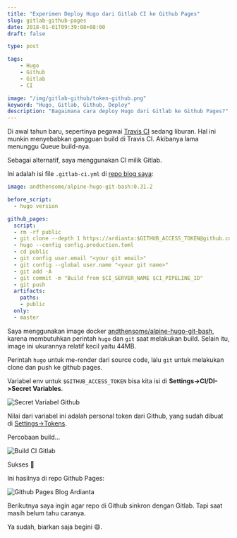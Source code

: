 ```yaml
---
title: "Experimen Deploy Hugo dari Gitlab CI ke Github Pages"
slug: gitlab-github-pages
date: 2018-01-01T09:39:08+08:00
draft: false

type: post

tags:
    - Hugo
    - Github
    - Gitlab
    - CI

image: "/img/gitlab-github/token-github.png"
keyword: "Hugo, Gitlab, Github, Deploy"
description: "Bagaimana cara deploy Hugo dari Gitlab ke Github Pages?"
---
```


Di awal tahun baru, sepertinya pegawai [Travis CI](/blog/hugo-travis-ci/) sedang liburan.
Hal ini munkin menyebabkan gangguan build di Travis CI. 
Akibanya lama menunggu Queue build-nya.

Sebagai alternatif, saya menggunakan CI milik Gitlab.

Ini adalah isi file `.gitlab-ci.yml` di [repo blog saya](https://github.com/ardianta/blog):

```yaml
image: andthensome/alpine-hugo-git-bash:0.31.2

before_script:
  - hugo version

github_pages:
  script:
  - rm -rf public
  - git clone --depth 1 https://ardianta:$GITHUB_ACCESS_TOKEN@github.com/ardianta/ardianta.github.io.git public
  - hugo --config config.production.toml
  - cd public
  - git config user.email "<your git email>"
  - git config --global user.name "<your git name>"
  - git add -A
  - git commit -m "Build from $CI_SERVER_NAME $CI_PIPELINE_ID"
  - git push
  artifacts:
    paths:
    - public
  only:
  - master
```

Saya menggunakan image docker [andthensome/alpine-hugo-git-bash](https://hub.docker.com/r/andthensome/alpine-hugo-git-bash/tags/),
karena membutuhkan perintah `hugo` dan `git` saat melakukan build.
Selain itu, image ini ukurannya relatif kecil yaitu 44MB.

Perintah `hugo` untuk me-render dari source code, lalu `git` untuk melakukan clone 
dan push ke github pages.

Variabel env untuk `$GITHUB_ACCESS_TOKEN` bisa kita isi di __Settings->CI/DI->Secret Variables__.

![Secret Variabel Github](/img/gitlab-github/token-github.png)

Nilai dari variabel ini adalah personal token dari Github, yang sudah dibuat di
[Settings->Tokens](https://github.com/settings/tokens).

Percobaan build...

![Build CI Gitlab](/img/gitlab-github/build-ci-gitlab.png)

Sukses 🌮

Ini hasilnya di repo Github Pages:

![Github Pages Blog Ardianta](/img/gitlab-github/github-pages.png)

Berikutnya saya ingin agar repo di Github sinkron dengan Gitlab.
Tapi saat masih belum tahu caranya.

Ya sudah, biarkan saja begini 😄.